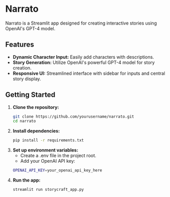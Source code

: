 # Narrato

Narrato is a Streamlit app designed for creating interactive stories using OpenAI's GPT-4 model.

## Features

- **Dynamic Character Input:** Easily add characters with descriptions.
- **Story Generation:** Utilize OpenAI's powerful GPT-4 model for story creation.
- **Responsive UI:** Streamlined interface with sidebar for inputs and central story display.



## Getting Started

1. **Clone the repository:**
   ```bash
   git clone https://github.com/yourusername/narrato.git
   cd narrato
   ```
2. **Install dependencies:**
    ```bash
    pip install -r requirements.txt
    ```
3. **Set up environment variables:**
    - Create a .env file in the project root.
    - Add your OpenAI API key:
    ```bash
    OPENAI_API_KEY=your_openai_api_key_here
    ```
4. **Run the app:**
    ```bash
    streamlit run storycraft_app.py
    ```